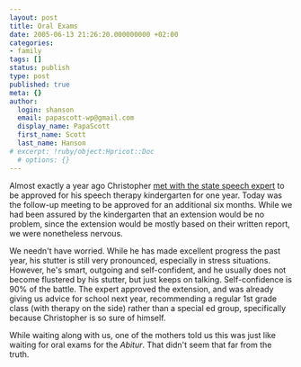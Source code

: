 ```yaml
---
layout: post
title: Oral Exams
date: 2005-06-13 21:26:20.000000000 +02:00
categories:
- family
tags: []
status: publish
type: post
published: true
meta: {}
author:
  login: shanson
  email: papascott-wp@gmail.com
  display_name: PapaScott
  first_name: Scott
  last_name: Hanson
# excerpt: !ruby/object:Hpricot::Doc
  # options: {}
---
```

<p>Almost exactly a year ago Christopher <a href="http://www.papascott.de/archives/2004/06/17/expert-opinion/">met with the state speech expert</a> to be approved for his speech therapy kindergarten for one year. Today was the follow-up meeting to be approved for an additional six months. While we had been assured by the kindergarten that an extension would be no problem, since the extension would be mostly based on their written report, we were nonetheless nervous. </p>
<p>We needn't have worried. While he has made excellent progress the past year, his stutter is still very pronounced, especially in stress situations. However, he's smart, outgoing and self-confident, and he usually does not become flustered by his stutter, but just keeps on talking. Self-confidence is 90% of the battle. The expert approved the extension, and was already giving us advice for school next year, recommending a regular 1st grade class (with therapy on the side) rather than a special ed group, specifically because Christopher is so sure of himself.</p>
<p>While waiting along with us, one of the mothers told us this was just like waiting for oral exams for the <em>Abitur</em>. That didn't seem that far from the truth.</p>
